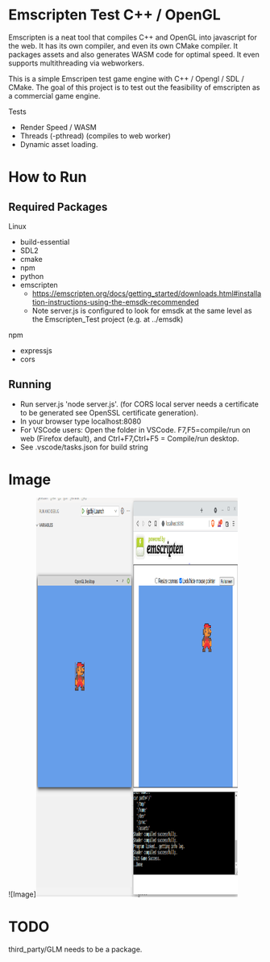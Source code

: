 # Emscripten Test C++ / OpenGL

Emscripten is a neat tool that compiles C++ and OpenGL into javascript for the web. It has its own compiler, and even its own CMake compiler. It packages assets and also generates WASM code for optimal speed. It even supports multithreading via webworkers.

This is a simple Emscripen test game engine with C++ / Opengl / SDL / CMake. The goal of this project is to test out the feasibility of emscripten as a commercial game engine.

Tests <br/>
* Render Speed / WASM
* Threads (-pthread) (compiles to web worker)
* Dynamic asset loading.

# How to Run<br/>

## Required Packages 
Linux<br/>
* build-essential
* SDL2
* cmake
* npm
* python
* emscripten
  * https://emscripten.org/docs/getting_started/downloads.html#installation-instructions-using-the-emsdk-recommended
  * Note server.js is configured to look for emsdk at the same level as the Emscripten_Test project (e.g. at ../emsdk)

npm<br/>
* expressjs
* cors

## Running
* Run server.js 'node server.js'. (for CORS local server needs a certificate to be generated see OpenSSL certificate generation).
* In your browser type localhost:8080
* For VSCode users: Open the folder in VSCode. F7,F5=compile/run on web (Firefox default), and Ctrl+F7,Ctrl+F5 = Compile/run desktop.
* See .vscode/tasks.json for build string

# Image
![Image]<img src="https://github.com/cacttus/Emscripten_Test/blob/master/ss.png?raw=true" width="400" height="790">


# TODO

third_party/GLM needs to be a package.
 
